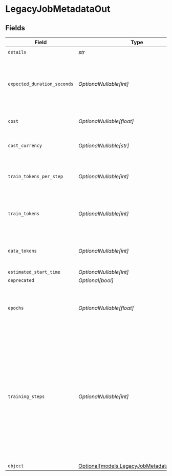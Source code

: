 # LegacyJobMetadataOut


## Fields

| Field                                                                                                                                                                                                                           | Type                                                                                                                                                                                                                            | Required                                                                                                                                                                                                                        | Description                                                                                                                                                                                                                     | Example                                                                                                                                                                                                                         |
| ------------------------------------------------------------------------------------------------------------------------------------------------------------------------------------------------------------------------------- | ------------------------------------------------------------------------------------------------------------------------------------------------------------------------------------------------------------------------------- | ------------------------------------------------------------------------------------------------------------------------------------------------------------------------------------------------------------------------------- | ------------------------------------------------------------------------------------------------------------------------------------------------------------------------------------------------------------------------------- | ------------------------------------------------------------------------------------------------------------------------------------------------------------------------------------------------------------------------------- |
| `details`                                                                                                                                                                                                                       | *str*                                                                                                                                                                                                                           | :heavy_check_mark:                                                                                                                                                                                                              | N/A                                                                                                                                                                                                                             |                                                                                                                                                                                                                                 |
| `expected_duration_seconds`                                                                                                                                                                                                     | *OptionalNullable[int]*                                                                                                                                                                                                         | :heavy_minus_sign:                                                                                                                                                                                                              | The approximated time (in seconds) for the fine-tuning process to complete.                                                                                                                                                     | 220                                                                                                                                                                                                                             |
| `cost`                                                                                                                                                                                                                          | *OptionalNullable[float]*                                                                                                                                                                                                       | :heavy_minus_sign:                                                                                                                                                                                                              | The cost of the fine-tuning job.                                                                                                                                                                                                | 10                                                                                                                                                                                                                              |
| `cost_currency`                                                                                                                                                                                                                 | *OptionalNullable[str]*                                                                                                                                                                                                         | :heavy_minus_sign:                                                                                                                                                                                                              | The currency used for the fine-tuning job cost.                                                                                                                                                                                 | EUR                                                                                                                                                                                                                             |
| `train_tokens_per_step`                                                                                                                                                                                                         | *OptionalNullable[int]*                                                                                                                                                                                                         | :heavy_minus_sign:                                                                                                                                                                                                              | The number of tokens consumed by one training step.                                                                                                                                                                             | 131072                                                                                                                                                                                                                          |
| `train_tokens`                                                                                                                                                                                                                  | *OptionalNullable[int]*                                                                                                                                                                                                         | :heavy_minus_sign:                                                                                                                                                                                                              | The total number of tokens used during the fine-tuning process.                                                                                                                                                                 | 1310720                                                                                                                                                                                                                         |
| `data_tokens`                                                                                                                                                                                                                   | *OptionalNullable[int]*                                                                                                                                                                                                         | :heavy_minus_sign:                                                                                                                                                                                                              | The total number of tokens in the training dataset.                                                                                                                                                                             | 305375                                                                                                                                                                                                                          |
| `estimated_start_time`                                                                                                                                                                                                          | *OptionalNullable[int]*                                                                                                                                                                                                         | :heavy_minus_sign:                                                                                                                                                                                                              | N/A                                                                                                                                                                                                                             |                                                                                                                                                                                                                                 |
| `deprecated`                                                                                                                                                                                                                    | *Optional[bool]*                                                                                                                                                                                                                | :heavy_minus_sign:                                                                                                                                                                                                              | N/A                                                                                                                                                                                                                             |                                                                                                                                                                                                                                 |
| `epochs`                                                                                                                                                                                                                        | *OptionalNullable[float]*                                                                                                                                                                                                       | :heavy_minus_sign:                                                                                                                                                                                                              | The number of complete passes through the entire training dataset.                                                                                                                                                              | 4.2922                                                                                                                                                                                                                          |
| `training_steps`                                                                                                                                                                                                                | *OptionalNullable[int]*                                                                                                                                                                                                         | :heavy_minus_sign:                                                                                                                                                                                                              | The number of training steps to perform. A training step refers to a single update of the model weights during the fine-tuning process. This update is typically calculated using a batch of samples from the training dataset. | 10                                                                                                                                                                                                                              |
| `object`                                                                                                                                                                                                                        | [Optional[models.LegacyJobMetadataOutObject]](../models/legacyjobmetadataoutobject.md)                                                                                                                                          | :heavy_minus_sign:                                                                                                                                                                                                              | N/A                                                                                                                                                                                                                             |                                                                                                                                                                                                                                 |